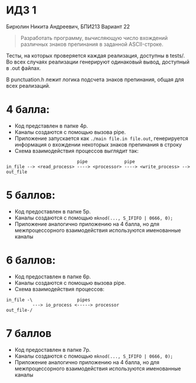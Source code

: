 # ИДЗ 1

Бирюлин Никита Андреевич, БПИ213
Вариант 22

> Разработать программу, вычисляющую число вхождений различных знаков препинания в заданной ASCII-строке.

Тесты, на которых проверяется каждая реализация, доступны в tests/. Во всех случаях реализации генерируют одинаковый вывод, доступный в .out файлах.

В punctuation.h лежит логика подсчета знаков препинания, общая для всех реализаций.

# 4 балла:
* Код представлен в папке 4p.
* Каналы создаются с помощью вызова pipe.
* Приложение запускается как ```./main file.in file.out```, генерируется информация о вхождении некоторых знаков препинания в строку
* Схема взаимодействия процессов выглядит так:
```
                           pipe              pipe
in_file --> <read_process> ----> <processor> ----> <write_process> --> out_file
```

# 5 баллов:
* Код предоставлен в папке 5p.
* Каналы создаются с помощью ```mknod(..., S_IFIFO | 0666, 0);```
* Приложение аналогично приложению на 4 балла, но для межпроцессорного взаимодействия используются именованные каналы

# 6 баллов:
* Код предоставлен в папке 6p.
* Каналы создаются с помощью вызова pipe.
* Схема взаимодействия процессов:
```
in_file -\                 pipes
          ---> io_process <-----> processor
out_file-/
```

# 7 баллов
* Код предоставлен в папке 7p.
* Каналы создаются с помощью ```mknod(..., S_IFIFO | 0666, 0);```
* Приложение аналогично приложению на 4 балла, но для межпроцессорного взаимодействия используются именованные каналы